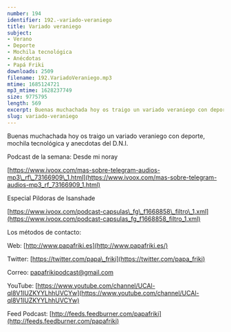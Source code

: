 ```yaml
---
number: 194
identifier: 192.-variado-veraniego
title: Variado veraniego
subject:
- Verano
- Deporte
- Mochila tecnológica
- Anécdotas
- Papá Friki
downloads: 2509
filename: 192.VariadoVeraniego.mp3
mtime: 1685124721
mp3_mtime: 1628237749
size: 9775795
length: 569
excerpt: Buenas muchachada hoy os traigo un variado veraniego con deporte, mochila tecnológica y anecdotas del D.N.I.
slug: variado-veraniego
---
```

Buenas muchachada hoy os traigo un variado veraniego con deporte, mochila tecnológica y anecdotas del D.N.I.

Podcast de la semana: Desde mi noray

[https://www.ivoox.com/mas-sobre-telegram-audios-mp3\_rf\_73166909\_1.html](https://www.ivoox.com/mas-sobre-telegram-audios-mp3_rf_73166909_1.html)  

Especial Pildoras de Isanshade

[https://www.ivoox.com/podcast-capsulas\_fg\_f1668858\_filtro\_1.xml](https://www.ivoox.com/podcast-capsulas_fg_f1668858_filtro_1.xml)  

Los métodos de contacto:  

Web: [http://www.papafriki.es](http://www.papafriki.es/)  

Twitter: [https://twitter.com/papa\_friki](https://twitter.com/papa_friki)

Correo: [papafrikipodcast@gmail.com](https://archive.org/details/papafrikipodast@gmail.com)

YouTube: [https://www.youtube.com/channel/UCAl-ql8V1IUZKYYLhhUVCYw](https://www.youtube.com/channel/UCAl-ql8V1IUZKYYLhhUVCYw)  

Feed Podcast: [http://feeds.feedburner.com/papafriki](http://feeds.feedburner.com/papafriki)